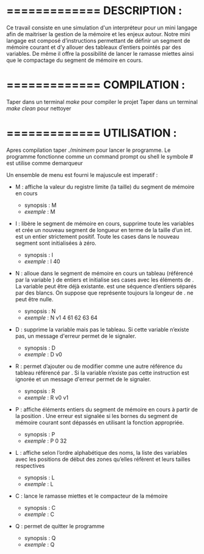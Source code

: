 =============
DESCRIPTION :
=============

Ce travail consiste en une simulation d'un interpréteur pour un mini langage afin de maitriser la gestion de la
mémoire et les enjeux autour. Notre mini langage est composé d’instructions permettant de définir un
segment de mémoire courant et d’y allouer des tableaux d’entiers pointés par des variables. De même il
offre la possibilité de lancer le ramasse miettes ainsi que le compactage du segment de mémoire en cours.

=============
COMPILATION :
=============

Taper dans un terminal _make_ pour compiler le projet
Taper dans un terminal _make clean_ pour nettoyer

=============
UTILISATION :
=============

Apres compilation taper _./minimem_ pour lancer le programme.
Le programme fonctionne comme un command prompt ou shell le symbole _#_ est utilise comme demarqueur

Un ensemble de menu est fourni le majuscule est imperatif : 

* M : affiche la valeur du registre limite (la taille) du segment de mémoire en cours
    * synopsis : M
    * _exemple_ : M

* I : libère le segment de mémoire en cours, supprime toute les variables et crée un nouveau segment de longueur <taille> en
	  terme de la taille d’un int. <taille> est un entier strictement positif. Toute les cases dans le nouveau segment sont
	  initialisées à zéro.
    * synopsis : I <taille>
    * _exemple_ : I 40
	  
* N : alloue dans le segment de mémoire en cours un tableau (référencé par la variable <identif>) de <taille> entiers et initialise
	  ses cases avec les éléments de <list>. La variable <identif> peut être déjà existante. <list> est une séquence d’entiers séparés
	  par des blancs. On suppose que <taille> représente toujours la longeur de <list>. <taille> ne peut être nulle.
    * synopsis : N <identif> <taille> <list>
    * _exemple_ : N v1 4 61 62 63 64
	  
* D : supprime la variable <identif> mais pas le tableau. Si cette variable n’existe pas, un message d'erreur permet de le signaler.
    * synopsis : D <identif>
    * _exemple_ : D v0
	  
* R : permet d’ajouter ou de modifier <identif1> comme une autre référence du tableau référencé par <identif2>. Si la variable <identif2>
	  n’existe pas cette instruction est ignorée et un message d'erreur permet de le signaler.
    * synopsis : R <identif1> <identif2>
    * _exemple_ : R v0 v1
	  
* P : affiche <taille> éléments entiers du segment de mémoire en cours à partir de la position <pos>. Une erreur est signalée si les bornes
	  du segment de mémoire courant sont dépassés en utilisant la fonction appropriée.
    * synopsis : P <pos> <taille>
    * _exemple_ : P 0 32
	  
* L : affiche selon l’ordre alphabétique des noms, la liste des variables avec les positions de début des zones qu’elles réfèrent et leurs
	  tailles respectives 
    * synopsis : L
    * _exemple_ : L
	 
* C : lance le ramasse miettes et le compacteur de la mémoire
    * synopsis : C
    * _exemple_ : C

* Q : permet de quitter le programme
    * synopsis : Q
    * _exemple_ : Q
	  

